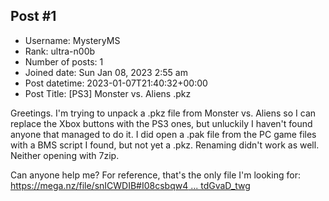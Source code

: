 ## Post #1
- Username: MysteryMS
- Rank: ultra-n00b
- Number of posts: 1
- Joined date: Sun Jan 08, 2023 2:55 am
- Post datetime: 2023-01-07T21:40:32+00:00
- Post Title: [PS3] Monster vs. Aliens .pkz

Greetings.
I'm trying to unpack a .pkz file from Monster vs. Aliens so I can replace the Xbox buttons with the PS3 ones, but unluckily I haven't found anyone that managed to do it.
I did open a .pak file from the PC game files with a BMS script I found, but not yet a .pkz.
Renaming didn't work as well. Neither opening with 7zip.

Can anyone help me?
For reference, that's the only file I'm looking for: [https://mega.nz/file/snICWDIB#I08csbqw4 ... tdGvaD_twg](https://mega.nz/file/snICWDIB#I08csbqw4xYIWXtZUI0FAVkwJNdi1uA3LtdGvaD_twg)
